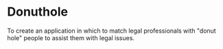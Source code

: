 # Donuthole
To create an application in which to match legal professionals with "donut hole" people to assist them with legal issues.
